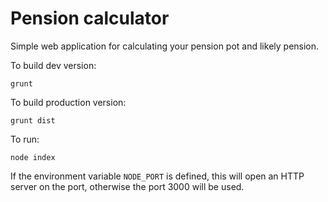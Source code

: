 # Pension calculator

Simple web application for calculating your pension pot and likely pension.

To build dev version:

```
grunt
```

To build production version:

```
grunt dist
```

To run:

```
node index
```

If the environment variable `NODE_PORT` is defined, this will open an HTTP server on the port, otherwise the port 3000
will be used.

